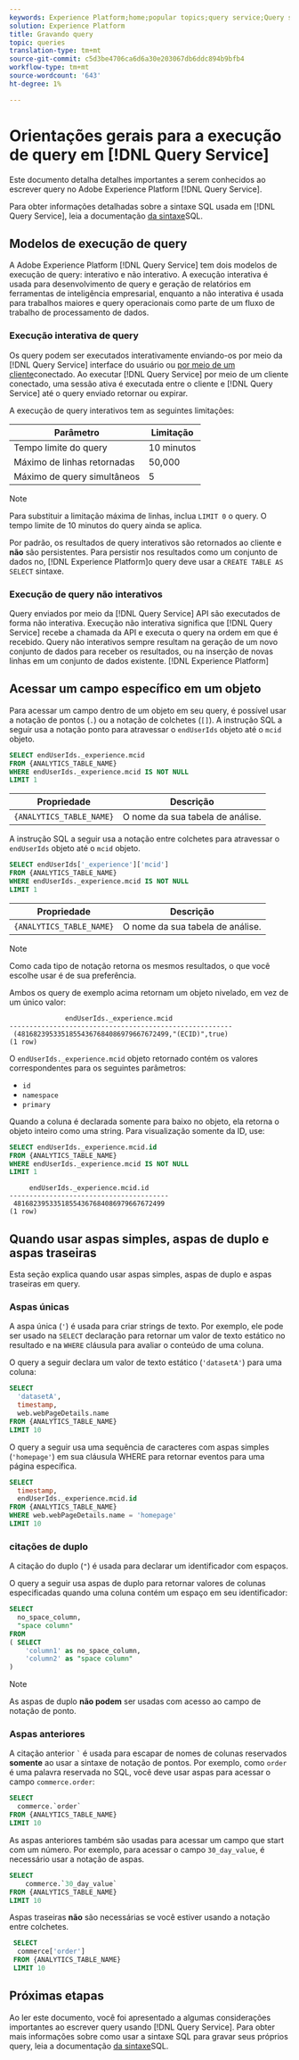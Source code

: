 ```yaml
---
keywords: Experience Platform;home;popular topics;query service;Query service;writing queries;writing query;
solution: Experience Platform
title: Gravando query
topic: queries
translation-type: tm+mt
source-git-commit: c5d3be4706ca6d6a30e203067db6ddc894b9bfb4
workflow-type: tm+mt
source-wordcount: '643'
ht-degree: 1%

---
```



# Orientações gerais para a execução de query em [!DNL Query Service]

Este documento detalha detalhes importantes a serem conhecidos ao escrever query no Adobe Experience Platform [!DNL Query Service].

Para obter informações detalhadas sobre a sintaxe SQL usada em [!DNL Query Service], leia a documentação [da sintaxe](../sql/syntax.md)SQL.

## Modelos de execução de query

A Adobe Experience Platform [!DNL Query Service] tem dois modelos de execução de query: interativo e não interativo. A execução interativa é usada para desenvolvimento de query e geração de relatórios em ferramentas de inteligência empresarial, enquanto a não interativa é usada para trabalhos maiores e query operacionais como parte de um fluxo de trabalho de processamento de dados.

### Execução interativa de query

Os query podem ser executados interativamente enviando-os por meio da [!DNL Query Service] interface do usuário ou [por meio de um cliente](../clients/overview.md)conectado. Ao executar [!DNL Query Service] por meio de um cliente conectado, uma sessão ativa é executada entre o cliente e [!DNL Query Service] até o query enviado retornar ou expirar.

A execução de query interativos tem as seguintes limitações:

| Parâmetro | Limitação |
| --------- | ---------- |
| Tempo limite do query | 10 minutos |
| Máximo de linhas retornadas | 50,000 |
| Máximo de query simultâneos | 5 |

>[!NOTE]
>
>Para substituir a limitação máxima de linhas, inclua `LIMIT 0` o query. O tempo limite de 10 minutos do query ainda se aplica.

Por padrão, os resultados de query interativos são retornados ao cliente e **não** são persistentes. Para persistir nos resultados como um conjunto de dados no, [!DNL Experience Platform]o query deve usar a `CREATE TABLE AS SELECT` sintaxe.

### Execução de query não interativos

Query enviados por meio da [!DNL Query Service] API são executados de forma não interativa. Execução não interativa significa que [!DNL Query Service] recebe a chamada da API e executa o query na ordem em que é recebido. Query não interativos sempre resultam na geração de um novo conjunto de dados para receber os resultados, ou na inserção de novas linhas em um conjunto de dados existente. [!DNL Experience Platform]

## Acessar um campo específico em um objeto

Para acessar um campo dentro de um objeto em seu query, é possível usar a notação de pontos (`.`) ou a notação de colchetes (`[]`). A instrução SQL a seguir usa a notação ponto para atravessar o `endUserIds` objeto até o `mcid` objeto.

```sql
SELECT endUserIds._experience.mcid
FROM {ANALYTICS_TABLE_NAME}
WHERE endUserIds._experience.mcid IS NOT NULL
LIMIT 1
```

| Propriedade | Descrição |
| -------- | ----------- |
| `{ANALYTICS_TABLE_NAME}` | O nome da sua tabela de análise. |

A instrução SQL a seguir usa a notação entre colchetes para atravessar o `endUserIds` objeto até o `mcid` objeto.

```sql
SELECT endUserIds['_experience']['mcid']
FROM {ANALYTICS_TABLE_NAME}
WHERE endUserIds._experience.mcid IS NOT NULL
LIMIT 1
```

| Propriedade | Descrição |
| -------- | ----------- |
| `{ANALYTICS_TABLE_NAME}` | O nome da sua tabela de análise. |

>[!NOTE]
>
>Como cada tipo de notação retorna os mesmos resultados, o que você escolhe usar é de sua preferência.

Ambos os query de exemplo acima retornam um objeto nivelado, em vez de um único valor:

```console
              endUserIds._experience.mcid   
--------------------------------------------------------
 (48168239533518554367684086979667672499,"(ECID)",true)
(1 row)
```

O `endUserIds._experience.mcid` objeto retornado contém os valores correspondentes para os seguintes parâmetros:

- `id`
- `namespace`
- `primary`

Quando a coluna é declarada somente para baixo no objeto, ela retorna o objeto inteiro como uma string. Para visualização somente da ID, use:

```sql
SELECT endUserIds._experience.mcid.id
FROM {ANALYTICS_TABLE_NAME}
WHERE endUserIds._experience.mcid IS NOT NULL
LIMIT 1
```

```console
     endUserIds._experience.mcid.id 
----------------------------------------
 48168239533518554367684086979667672499
(1 row)
```

## Quando usar aspas simples, aspas de duplo e aspas traseiras

Esta seção explica quando usar aspas simples, aspas de duplo e aspas traseiras em query.

### Aspas únicas

A aspa única (`'`) é usada para criar strings de texto. Por exemplo, ele pode ser usado na `SELECT` declaração para retornar um valor de texto estático no resultado e na `WHERE` cláusula para avaliar o conteúdo de uma coluna.

O query a seguir declara um valor de texto estático (`'datasetA'`) para uma coluna:

```sql
SELECT 
  'datasetA',
  timestamp,
  web.webPageDetails.name
FROM {ANALYTICS_TABLE_NAME}
LIMIT 10
```

O query a seguir usa uma sequência de caracteres com aspas simples (`'homepage'`) em sua cláusula WHERE para retornar eventos para uma página específica.

```sql
SELECT 
  timestamp,
  endUserIds._experience.mcid.id
FROM {ANALYTICS_TABLE_NAME}
WHERE web.webPageDetails.name = 'homepage'
LIMIT 10
```

### citações de duplo

A citação do duplo (`"`) é usada para declarar um identificador com espaços.

O query a seguir usa aspas de duplo para retornar valores de colunas especificadas quando uma coluna contém um espaço em seu identificador:

```sql
SELECT
  no_space_column,
  "space column"
FROM
( SELECT 
    'column1' as no_space_column,
    'column2' as "space column"
)
```

>[!NOTE]
>
>As aspas de duplo **não podem** ser usadas com acesso ao campo de notação de ponto.

### Aspas anteriores

A citação anterior `` ` `` é usada para escapar de nomes de colunas reservados **somente** ao usar a sintaxe de notação de pontos. Por exemplo, como `order` é uma palavra reservada no SQL, você deve usar aspas para acessar o campo `commerce.order`:

```sql
SELECT 
  commerce.`order`
FROM {ANALYTICS_TABLE_NAME}
LIMIT 10
```

As aspas anteriores também são usadas para acessar um campo que start com um número. Por exemplo, para acessar o campo `30_day_value`, é necessário usar a notação de aspas.

```SQL
SELECT
    commerce.`30_day_value`
FROM {ANALYTICS_TABLE_NAME}
LIMIT 10
```

Aspas traseiras **não** são necessárias se você estiver usando a notação entre colchetes.

```sql
 SELECT
  commerce['order']
 FROM {ANALYTICS_TABLE_NAME}
 LIMIT 10
```

## Próximas etapas

Ao ler este documento, você foi apresentado a algumas considerações importantes ao escrever query usando [!DNL Query Service]. Para obter mais informações sobre como usar a sintaxe SQL para gravar seus próprios query, leia a documentação [da sintaxe](../sql/syntax.md)SQL.